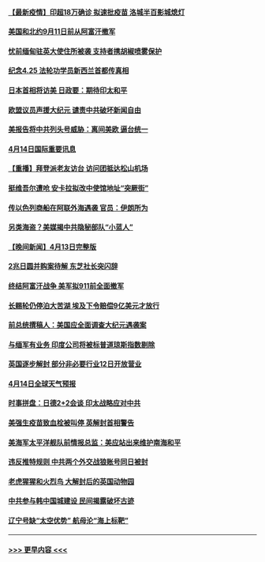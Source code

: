 #### [【最新疫情】印超18万确诊 拟速批疫苗 洛城半百影城熄灯](../pages/prog202/a103096127.md?t=04150402) 
#### [美国和北约9月11日前从阿富汗撤军](../pages/prog202/a103096099.md?t=04150402) 
#### [忧前缅甸驻英大使住所被袭 支持者携胡椒喷雾保护](../pages/prog202/a103095979.md?t=04150402) 
#### [纪念4.25 法轮功学员新西兰首都传真相](../pages/prog202/a103096071.md?t=04150402) 
#### [日本首相将访美 日政要：期待印太和平](../pages/prog202/a103096039.md?t=04150402) 
#### [欧盟议员声援大纪元 谴责中共破坏新闻自由](../pages/prog202/a103096016.md?t=04150402) 
#### [美报告将中共列头号威胁：离间美欧 逼台统一](../pages/prog202/a103095875.md?t=04150402) 
#### [4月14日国际重要讯息](../pages/prog202/a103095817.md?t=04150402) 
#### [【重播】拜登派老友访台 访问团抵达松山机场](../pages/prog202/a103095812.md?t=04150402) 
#### [挺维吾尔遭呛 安卡拉拟改中使馆地址“突厥街”](../pages/prog202/a103095720.md?t=04150402) 
#### [传以色列商船在阿联外海遇袭 官员：伊朗所为](../pages/prog202/a103095691.md?t=04150402) 
#### [另类海盗？美媒揭中共隐秘部队“小蓝人”](../pages/prog202/a103095637.md?t=04150402) 
#### [【晚间新闻】4月13日完整版](../pages/prog202/a103095664.md?t=04150402) 
#### [2兆日圆并购案待解 东芝社长突闪辞](../pages/prog202/a103095658.md?t=04150402) 
#### [终结阿富汗战争 美军拟911前全面撤军](../pages/prog202/a103095629.md?t=04150402) 
#### [长赐轮仍停泊大苦湖 埃及下令赔偿9亿美元才放行](../pages/prog202/a103095620.md?t=04150402) 
#### [前总统撰稿人：美国应全面调查大纪元遇袭案](../pages/prog202/a103095616.md?t=04150402) 
#### [与缅军有业务 印度公司将被标普道琼斯指数剔除](../pages/prog202/a103095170.md?t=04150402) 
#### [英国逐步解封 部分非必要行业12日开放营业](../pages/prog202/a103095466.md?t=04150402) 
#### [4月14日全球天气预报](../pages/prog202/a103095504.md?t=04150402) 
#### [时事拼盘：日德2+2会谈 印太战略应对中共](../pages/prog202/a103095501.md?t=04150402) 
#### [美强生疫苗致血栓被叫停 英解封首相警告](../pages/prog202/a103095510.md?t=04150402) 
#### [美海军太平洋舰队前情报总监：美应站出来维护南海和平](../pages/prog202/a103095484.md?t=04150402) 
#### [违反推特规则 中共两个外交战狼账号同日被封](../pages/prog202/a103095427.md?t=04150402) 
#### [老虎猩猩和火烈鸟 大解封后的英国动物园](../pages/prog202/a103095452.md?t=04150402) 
#### [中共参与韩中国城建设 民间揭露破坏古迹](../pages/prog202/a103095415.md?t=04150402) 
#### [辽宁号缺“太空优势” 航母沦“海上标靶”](../pages/prog202/a103094604.md?t=04150402) 

----
#### [ >>> 更早内容 <<< ](../indexes/prog202-earlier.md)
